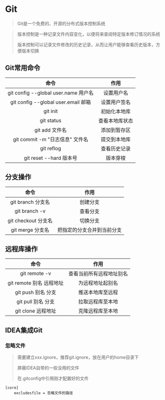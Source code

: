 # Git

> Git是一个免费的、开源的分布式版本控制系统

>  版本控制是一种记录文件内容变化，以便将来查阅特定版本修订情况的系统
>
> 版本控制可以记录文件修改的历史记录，从而让用户能够查看历史版本，方便版本切换



## Git常用命令

|                 命令                 |      作用      |
| :----------------------------------: | :------------: |
| git config --global user.name 用户名 |   设置用户名   |
| git config --global user.email 邮箱  |  设置用户签名  |
|               git init               |  初始化本地库  |
|              git status              | 查看本地库状态 |
|            git add 文件名            |  添加到暂存区  |
|   git commit -m "日志信息" 文件名    |  提交到本地库  |
|              git reflog              |  查看历史记录  |
|       git reset --hard 版本号        |    版本穿梭    |



## 分支操作

|        命令         |            作用            |
| :-----------------: | :------------------------: |
|  git branch 分支名  |          创建分支          |
|    git branch -v    |          查看分支          |
| git checkout 分支名 |          切换分支          |
|  git merge 分支名   | 把指定的分支合并到当前分支 |



## 远程库操作

|           命令           |           作用           |
| :----------------------: | :----------------------: |
|      git remote -v       | 查看当前所有远程地址别名 |
| git remote 别名 远程地址 |     为远程地址起别名     |
|    git push 别名 分支    |     推送本地库至远程     |
|    git pull 别名 分支    |     拉取远程库至本地     |
|    git clone 远程地址    |     克隆远程库至本地     |



## IDEA集成Git

### 忽略文件

> 需要建立xxx.ignore，推荐git.ignore，放在用户的home目录下
>
> 屏蔽IDEA自带的一些没用的文件
>
> 在.gitconfig中引用刚才配置好的文件

```
[core]
	excludesfile = 忽略文件的路径
```

